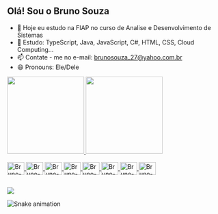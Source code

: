 ## Olá! Sou o Bruno Souza

- 🔭 Hoje eu estudo na FIAP no curso de Analise e Desenvolvimento de Sistemas
- 🌱 Estudo: TypeScript, Java, JavaScript, C#, HTML, CSS, Cloud Computing...
- 📫 Contate - me no e-mail: brunosouza_27@yahoo.com.br
- 😄 Pronouns: Ele/Dele

<div>
  <a href="https://github.com/Brunosz2712">
  <img height="180em" src="https://github-readme-stats.vercel.app/api?username=Brunosz2712&show_icons=true&theme=dracula&include_all_commits=true&count_private=true"/>
  <img height="180em" src="https://github-readme-stats.vercel.app/api/top-langs/?username=Brunosz2712&layout=compact&langs_count=16&theme=dracula"/>
</div>

<div style="display: inline_block"><br>
  <img align="center" alt="Bruno-TS" height="30" width="40" src="https://cdn.jsdelivr.net/gh/devicons/devicon@latest/icons/typescript/typescript-original.svg">
  <img align="center" alt="Bruno-React" height="30" width="40" src="https://cdn.jsdelivr.net/gh/devicons/devicon@latest/icons/react/react-original-wordmark.svg">
  <img align="center" alt="Bruno-Java" height="30" width="40" src="https://cdn.jsdelivr.net/gh/devicons/devicon@latest/icons/java/java-original-wordmark.svg">
  <img align="center" alt="Bruno-JS" height="30" width="40" src="https://cdn.jsdelivr.net/gh/devicons/devicon@latest/icons/javascript/javascript-original.svg">
  <img align="center" alt="Bruno-C#" height="30" width="40" src="https://cdn.jsdelivr.net/gh/devicons/devicon@latest/icons/csharp/csharp-original.svg">
  <img align="center" alt="Bruno-HTML" height="30" width="40" src="https://cdn.jsdelivr.net/gh/devicons/devicon@latest/icons/html5/html5-original.svg">
  <img align="center" alt="Bruno-CSS" height="30" width="40" src="https://cdn.jsdelivr.net/gh/devicons/devicon@latest/icons/css3/css3-original.svg">
  <img align="center" alt="Bruno-Azure" height="30" width="40" src="https://cdn.jsdelivr.net/gh/devicons/devicon@latest/icons/azuredevops/azuredevops-original.svg">
</div>

##

<div>
  <a href ="https://www.linkedin.com/in/bruno-souza-79a354208/" target="_blank"><img src="https://img.shields.io/badge/-LinkedIn-%230077b5?style-for-the-badge&logo=linkedin&logoColor=white" target="_blank"></a>
</div>

![Snake animation](https://raw.githubusercontent.com/Brunosz2712/Brunosz2712/output/github-contribution-grid-snake.svg)

